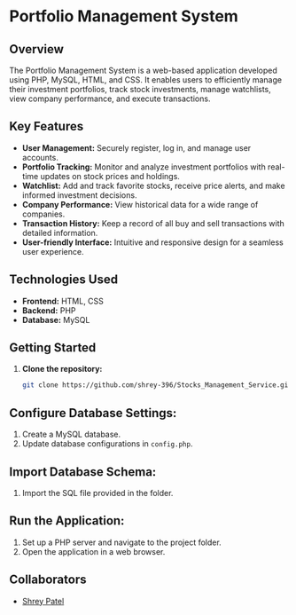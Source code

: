 # Portfolio Management System


## Overview

The Portfolio Management System is a web-based application developed using PHP, MySQL, HTML, and CSS. It enables users to efficiently manage their investment portfolios, track stock investments, manage watchlists, view company performance, and execute transactions.

## Key Features

- **User Management:** Securely register, log in, and manage user accounts.
- **Portfolio Tracking:** Monitor and analyze investment portfolios with real-time updates on stock prices and holdings.
- **Watchlist:** Add and track favorite stocks, receive price alerts, and make informed investment decisions.
- **Company Performance:** View historical data for a wide range of companies.
- **Transaction History:** Keep a record of all buy and sell transactions with detailed information.
- **User-friendly Interface:** Intuitive and responsive design for a seamless user experience.

## Technologies Used

- **Frontend:** HTML, CSS
- **Backend:** PHP
- **Database:** MySQL

## Getting Started

1. **Clone the repository:**
   ```bash
   git clone https://github.com/shrey-396/Stocks_Management_Service.git

## Configure Database Settings:

1. Create a MySQL database.
2. Update database configurations in `config.php`.

## Import Database Schema:

1. Import the SQL file provided in the  folder.

## Run the Application:

1. Set up a PHP server and navigate to the project folder.
2. Open the application in a web browser.

## Collaborators

- [Shrey Patel](https://github.com/shrey-396)

